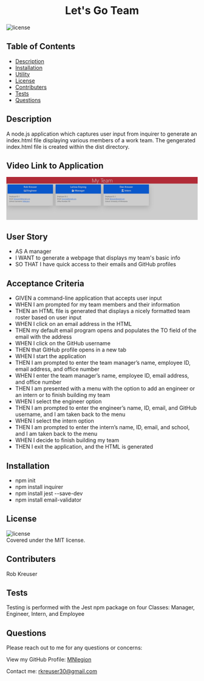 
<h1 align='center'>Let's Go Team</h1>

![license](https://img.shields.io/badge/license-MIT-informational)

## Table of Contents
  - [Description](#description)
  - [Installation](#install)
  - [Utility](#utility)
  - [License](#license)
  - [Contributers](#contributers)
  - [Tests](#tests)
  - [Questions](#questions)

## Description
A node.js application which captures user input from inquirer to generate an index.html file displaying various members of a work team. The gengerated index.html file is created within the dist directory. 

## Video Link to Application
  [![Watch the video](./src/Screenshot%202022-05-19%20165024.png)](https://drive.google.com/file/d/1xgwh5RY-LtuQZBoTrWl7vEnGuh56aBcV/view)

## User Story
- AS A manager
- I WANT to generate a webpage that displays my team's basic info
- SO THAT I have quick access to their emails and GitHub profiles

## Acceptance Criteria 
- GIVEN a command-line application that accepts user input
- WHEN I am prompted for my team members and their information
- THEN an HTML file is generated that displays a nicely formatted team roster based on user input
- WHEN I click on an email address in the HTML
- THEN my default email program opens and populates the TO field of the email with the address
- WHEN I click on the GitHub username
- THEN that GitHub profile opens in a new tab
- WHEN I start the application
- THEN I am prompted to enter the team manager’s name, employee ID, email address, and office number
- WHEN I enter the team manager’s name, employee ID, email address, and office number
- THEN I am presented with a menu with the option to add an engineer or an intern or to finish building my team
- WHEN I select the engineer option
- THEN I am prompted to enter the engineer’s name, ID, email, and GitHub username, and I am taken back to the menu
- WHEN I select the intern option
- THEN I am prompted to enter the intern’s name, ID, email, and school, and I am taken back to the menu
- WHEN I decide to finish building my team
- THEN I exit the application, and the HTML is generated

## Installation
  - npm init
  - npm install inquirer
  - npm install jest --save-dev
  - npm install email-validator

## License
![license](https://img.shields.io/badge/license-MIT-informational)
<br />
Covered under the MIT license.

## Contributers
  Rob Kreuser

## Tests
  Testing is performed with the Jest npm package on four Classes: Manager, Engineer, Intern, and Employee

## Questions
  Please reach out to me for any questions or concerns:

View my GitHub Profile: [MNlegion](https://github.com/MNlegion)

Contact me: rkreuser30@gmail.com
